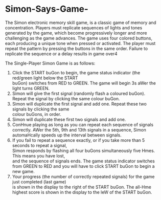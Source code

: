 # Simon-Says-Game-
The Simon electronic memory skill game,  is a classic game of memory and concentration. Players must replicate sequences of lights and tones generated by the game, which become progressively longer and more challenging as the game advances. The game uses four colored buttons, each producing a unique tone when pressed or activated. The player must repeat the pattern by pressing the buttons in the same order. Failure to replicate the sequence or a delay results in game over4

The	Single-Player	Simon	Game	is	as	follows:	
1. Click	 the	START	buGon	 to	begin,	 the	game	status	indicator	 (the	 red/green	light	below	 the	START	
buGon)	switches	from	RED	to	GREEN.	The	game	will	begin	3s	aWer	the	light	turns	GREEN.	
2. Simon	will	give	the	first	signal	(randomly	flash	a	coloured	buGon).	Repeat	the	signal	by	clicking	the	
same	colour	buGon.	
3. Simon	will	duplicate	 the	first	 signal	and	add	one.	Repeat	 these	 two	 signals	by	clicking	 the	 same	
colour	buGons,	in	order.	
4. Simon	will	duplicate	these	first	two	signals	and	add	one.	
5. ConHnue	playing	as	long	as	you	can	repeat	each	sequence	of	signals	correctly.	AWer	the	5th,	9th	
and	13th	signals	in	a	sequence,	Simon	automaHcally	speeds	up	the	interval	between	signals.	
6. If	 you	 fail	 to	 repeat	 a	 sequence	 exactly,	 or	 if	 you	 take	more	 than	 5	 seconds	 to	 repeat	 a	 signal,	
Simon	responds	by	flashing	all	four	buGons	simultaneously	five	Hmes.		This	means	you	have	lost,	
and	the	sequence	of	signals	ends.	The	game	status	indicator	switches	from	GREEN	to	RED	and	you	
will	have	to	click	START	buGon	to	begin	a	new	game.		
7. Your	progress	(the	number	of	correctly	repeated	signals)	for	the	game	just	completed	(last	game)	
is	shown	in	the	display	to	the	right	of	the	START	buGon.	The	all-Hme	highest	score	is	shown	in	the	
display	to	the	leW	of	the	START	buGon.	
